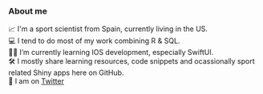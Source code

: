 
### About me

📈 I'm a sport scientist from Spain, currently living in the US.  
💻 I tend to do most of my work combining R & SQL.  
🤳🏻 I’m currently learning IOS development, especially SwiftUI.  
🛠 I mostly share learning resources, code snippets and ocassionally sport related Shiny apps here on GitHub.  
💬 I am on [Twitter](https://twitter.com/jfernandez__)  


